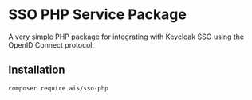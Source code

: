 # SSO PHP Service Package

A very simple PHP package for integrating with Keycloak SSO using the OpenID Connect protocol.

## Installation

```bash
composer require ais/sso-php